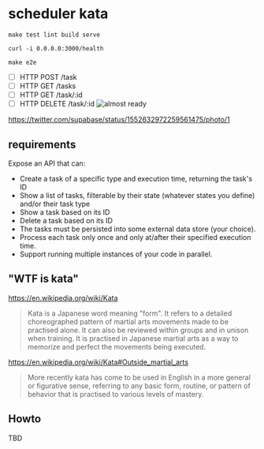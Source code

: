 # scheduler kata

```console
make test lint build serve
```
```console
curl -i 0.0.0.0:3000/health
```
```console
make e2e
```
* [ ] HTTP POST /task
* [ ] HTTP GET /tasks
* [ ] HTTP GET /task/:id
* [ ] HTTP DELETE /task/:id
![almost ready](https://pbs.twimg.com/media/FYwPdWEWYAQUUlE?format=jpg&name=medium)

https://twitter.com/supabase/status/1552632972259561475/photo/1


## requirements

Expose an API that can:
* Create a task of a specific type and execution time, returning the task's ID
* Show a list of tasks, filterable by their state (whatever states you define) and/or their task type
* Show a task based on its ID
* Delete a task based on its ID
* The tasks must be persisted into some external data store (your choice).
* Process each task only once and only at/after their specified execution time.
* Support running multiple instances of your code in parallel.


## "WTF is kata"

https://en.wikipedia.org/wiki/Kata

> Kata is a Japanese word meaning "form". It refers to a detailed
> choreographed pattern of martial arts movements made to be practised alone.
> It can also be reviewed within groups and in unison when training. It is
> practised in Japanese martial arts as a way to memorize and perfect the
> movements being executed.

https://en.wikipedia.org/wiki/Kata#Outside_martial_arts

> More recently kata has come to be used in English in a more general or figurative sense, referring to any basic form, routine, or pattern of behavior that is practised to various levels of mastery.


## Howto
TBD
